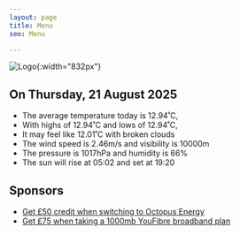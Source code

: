 ```yaml
---
layout: page
title: Menu
seo: Menu

---
```


![Logo](/images/logo.jpg){:width="832px"}

<!-- weather_marker starts -->
## On Thursday, 21 August 2025

- The average temperature today is 12.94˚C,
- With highs of 12.94˚C and lows of 12.94˚C,
- It may feel like 12.01˚C with broken clouds
- The wind speed is 2.46m/s and visibility is 10000m
- The pressure is 1017hPa and humidity is 66%
- The sun will rise at 05:02 and set at 19:20

<!-- weather_marker ends -->

## Sponsors

- [Get £50 credit when switching to Octopus Energy](https://bit.ly/3oD1nnS)
- [Get £75 when taking a 1000mb YouFibre broadband plan](https://aklam.io/91zWhU?)

